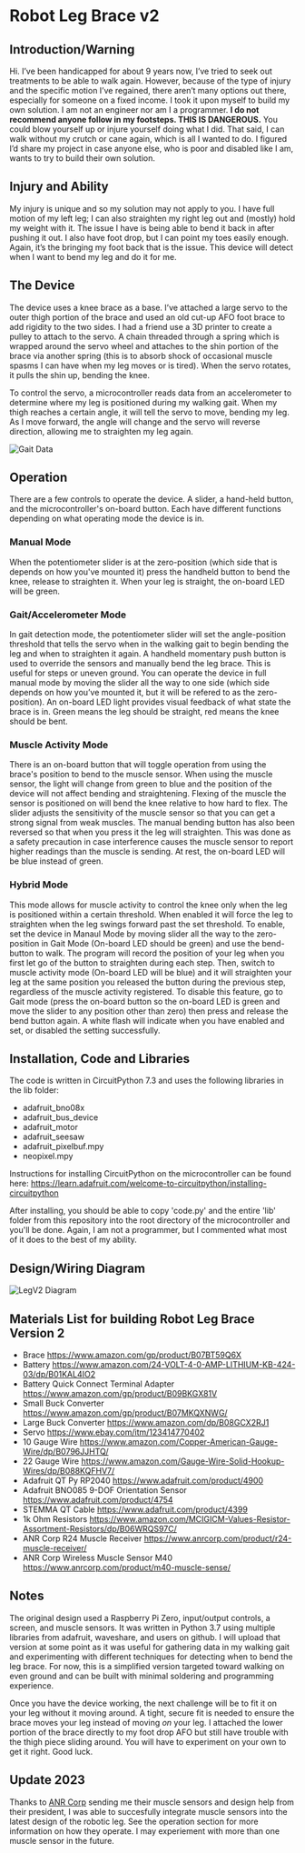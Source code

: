 # Robot Leg Brace v2
## Introduction/Warning

Hi. I’ve been handicapped for about 9 years now, I’ve tried to seek out treatments to be able to walk again. However, because of the type of injury and the specific motion I’ve regained, there aren’t many options out there, especially for someone on a fixed income. I took it upon myself to build my own solution. I am not an engineer nor am I a programmer. **I do not recommend anyone follow in my footsteps. THIS IS DANGEROUS.** You could blow yourself up or injure yourself doing what I did. That said, I can walk without my crutch or cane again, which is all I wanted to do. I figured I’d share my project in case anyone else, who is poor and disabled like I am, wants to try to build their own solution. 

## Injury and Ability

My injury is unique and so my solution may not apply to you. I have full motion of my left leg; I can also straighten my right leg out and (mostly) hold my weight with it. The issue I have is being able to bend it back in after pushing it out. I also have foot drop, but I can point my toes easily enough. Again, it’s the bringing my foot back that is the issue. This device will detect when I want to bend my leg and do it for me.

## The Device

The device uses a knee brace as a base. I’ve attached a large servo to the outer thigh portion of the brace and used an old cut-up AFO foot brace to add rigidity to the two sides. I had a friend use a 3D printer to create a pulley to attach to the servo. A chain threaded through a spring which is wrapped around the servo wheel and attaches to the shin portion of the brace via another spring (this is to absorb shock of occasional muscle spasms I can have when my leg moves or is tired). When the servo rotates, it pulls the shin up, bending the knee. 

To control the servo, a microcontroller reads data from an accelerometer to determine where my leg is positioned during my walking gait. When my thigh reaches a certain angle, it will tell the servo to move, bending my leg. As I move forward, the angle will change and the servo will reverse direction, allowing me to straighten my leg again.

![Gait Data](GaitDataExample.png)

## Operation

There are a few controls to operate the device. A slider, a hand-held button, and the microcontroller's on-board button. Each have different functions depending on what operating mode the device is in.

### Manual Mode

When the potentiometer slider is at the zero-position (which side that is depends on how you've mounted it) press the handheld button to bend the knee, release to straighten it. When your leg is straight, the on-board LED will be green.

### Gait/Accelerometer Mode

In gait detection mode, the potentiometer slider will set the angle-position threshold that tells the servo when in the walking gait to begin bending the leg and when to straighten it again. A handheld momentary push button is used to override the sensors and manually bend the leg brace. This is useful for steps or uneven ground. You can operate the device in full manual mode by moving the slider all the way to one side (which side depends on how you’ve mounted it, but it will be refered to as the zero-position). An on-board LED light provides visual feedback of what state the brace is in. Green means the leg should be straight, red means the knee should be bent. 

### Muscle Activity Mode

There is an on-board button that will toggle operation from using the brace's position to bend to the muscle sensor. When using the muscle sensor, the light will change from green to blue and the position of the device will not affect bending and straightening. Flexing of the muscle the sensor is positioned on will bend the knee relative to how hard to flex. The slider adjusts the sensitivity of the muscle sensor so that you can get a strong signal from weak muscles. The manual bending button has also been reversed so that when you press it the leg will straighten. This was done as a safety precaution in case interference causes the muscle sensor to report higher readings than the muscle is sending. At rest, the on-board LED will be blue instead of green.

### Hybrid Mode

This mode allows for muscle activity to control the knee only when the leg is positioned within a certain threshold. When enabled it will force the leg to straighten when the leg swings forward past the set threshold. To enable, set the device in Manaul Mode by moving slider all the way to the zero-position in Gait Mode (On-board LED should be green) and use the bend-button to walk. The program will record the position of your leg when you first let go of the button to straighten during each step. Then, switch to muscle activity mode (On-board LED will be blue) and it will straighten your leg at the same position you released the button during the previous step, regardless of the muscle activity registered. To disable this feature, go to Gait mode (press the on-board button so the on-board LED is green and move the slider to any position other than zero) then press and release the bend button again. A white flash will indicate when you have enabled and set, or disabled the setting successfully.

## Installation, Code and Libraries

The code is written in CircuitPython 7.3 and uses the following libraries in the lib folder:

- adafruit_bno08x
- adafruit_bus_device
- adafruit_motor
- adafruit_seesaw
- adafruit_pixelbuf.mpy
- neopixel.mpy

Instructions for installing CircuitPython on the microcontroller can be found here: https://learn.adafruit.com/welcome-to-circuitpython/installing-circuitpython 

After installing, you should be able to copy 'code.py' and the entire 'lib' folder from this repository into the root directory of the microcontroller and you'll be done. Again, I am not a programmer, but I commented what most of it does to the best of my ability. 

## Design/Wiring Diagram

![LegV2 Diagram](robotlegv2design.png)

## Materials List for building Robot Leg Brace Version 2

- Brace https://www.amazon.com/gp/product/B07BT59Q6X
- Battery https://www.amazon.com/24-VOLT-4-0-AMP-LITHIUM-KB-424-03/dp/B01KAL4IO2
- Battery Quick Connect Terminal Adapter https://www.amazon.com/gp/product/B09BKGX81V
- Small Buck Converter https://www.amazon.com/gp/product/B07MKQXNWG/
- Large Buck Converter https://www.amazon.com/dp/B08GCX2RJ1
- Servo https://www.ebay.com/itm/123414770402
- 10 Gauge Wire https://www.amazon.com/Copper-American-Gauge-Wire/dp/B0796JJHTQ/
- 22 Gauge Wire https://www.amazon.com/Gauge-Wire-Solid-Hookup-Wires/dp/B088KQFHV7/
- Adafruit QT Py RP2040 https://www.adafruit.com/product/4900
- Adafruit BNO085 9-DOF Orientation Sensor https://www.adafruit.com/product/4754
- STEMMA QT Cable https://www.adafruit.com/product/4399
- 1k Ohm Resistors https://www.amazon.com/MCIGICM-Values-Resistor-Assortment-Resistors/dp/B06WRQS97C/
- ANR Corp R24 Muscle Receiver https://www.anrcorp.com/product/r24-muscle-receiver/
- ANR Corp Wireless Muscle Sensor M40 https://www.anrcorp.com/product/m40-muscle-sense/

## Notes

The original design used a Raspberry Pi Zero, input/output controls, a screen, and muscle sensors. It was written in Python 3.7 using multiple libraries from adafruit, waveshare, and users on github. I will upload that version at some point as it was useful for gathering data in my walking gait and experimenting with different techniques for detecting when to bend the leg brace. For now, this is a simplified version targeted toward walking on even ground and can be built with minimal soldering and programming experience.

Once you have the device working, the next challenge will be to fit it on your leg without it moving around. A tight, secure fit is needed to ensure the brace moves your leg instead of moving *on* your leg. I attached the lower portion of the brace directly to my foot drop AFO but still have trouble with the thigh piece sliding around. You will have to experiment on your own to get it right. Good luck.

## Update 2023

Thanks to [ANR Corp](https://www.anrcorp.com/) sending me their muscle sensors and design help from their president, I was able to succesfully integrate muscle sensors into the latest design of the robotic leg. See the operation section for more information on how they operate. I may experiement with more than one muscle sensor in the future.
